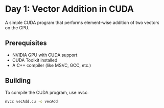 # Day 1: Vector Addition in CUDA

A simple CUDA program that performs element-wise addition of two vectors on the GPU.

## Prerequisites
- NVIDIA GPU with CUDA support
- CUDA Toolkit installed
- A C++ compiler (like MSVC, GCC, etc.)

## Building
To compile the CUDA program, use nvcc:

```bash
nvcc vecAdd.cu -o vecAdd